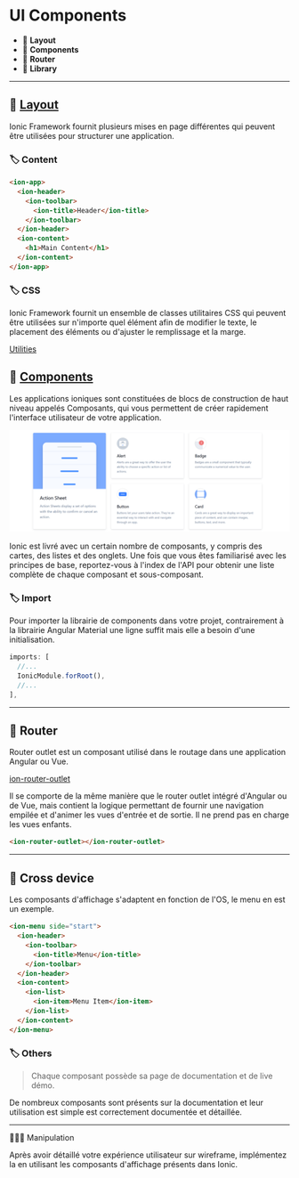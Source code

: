 # UI Components

*  🔖 **Layout**
*  🔖 **Components**
*  🔖 **Router**
*  🔖 **Library**

___

## 📑 [Layout](https://ionicframework.com/docs/layout/structure)

Ionic Framework fournit plusieurs mises en page différentes qui peuvent être utilisées pour structurer une application.

### 🏷️ **Content**

```html
<ion-app>
  <ion-header>
    <ion-toolbar>
      <ion-title>Header</ion-title>
    </ion-toolbar>
  </ion-header>
  <ion-content>
    <h1>Main Content</h1>
  </ion-content>
</ion-app>
```

### 🏷️ **CSS**

Ionic Framework fournit un ensemble de classes utilitaires CSS qui peuvent être utilisées sur n'importe quel élément afin de modifier le texte, le placement des éléments ou d'ajuster le remplissage et la marge.

[Utilities](https://ionicframework.com/docs/layout/css-utilities)

## 📑 [Components](https://ionicframework.com/docs/components)

Les applications ioniques sont constituées de blocs de construction de haut niveau appelés Composants, qui vous permettent de créer rapidement l'interface utilisateur de votre application.

![image](https://raw.githubusercontent.com/seeren-training/Ionic/master/wiki/resources/components.png)

Ionic est livré avec un certain nombre de composants, y compris des cartes, des listes et des onglets. Une fois que vous êtes familiarisé avec les principes de base, reportez-vous à l'index de l'API pour obtenir une liste complète de chaque composant et sous-composant.

### 🏷️ **Import**

Pour importer la librairie de components dans votre projet, contrairement à la librairie Angular Material une ligne suffit mais elle a besoin d'une initialisation.

```js
imports: [
  //...
  IonicModule.forRoot(),
  //...
],
```

___

## 📑 Router

Router outlet est un composant utilisé dans le routage dans une application Angular ou Vue.

[ion-router-outlet](https://ionicframework.com/docs/api/router-outlet)

Il se comporte de la même manière que le router outlet intégré d'Angular ou de Vue, mais contient la logique permettant de fournir une navigation empilée et d'animer les vues d'entrée et de sortie. Il ne prend pas en charge les vues enfants.

```html
<ion-router-outlet></ion-router-outlet>
```

___

## 📑 Cross device

Les composants d'affichage s'adaptent en fonction de l'OS, le menu en est un exemple.

```html
<ion-menu side="start">
  <ion-header>
    <ion-toolbar>
      <ion-title>Menu</ion-title>
    </ion-toolbar>
  </ion-header>
  <ion-content>
    <ion-list>
      <ion-item>Menu Item</ion-item>
    </ion-list>
  </ion-content>
</ion-menu>
```

### 🏷️ **Others**

> Chaque composant possède sa page de documentation et de live démo.

De nombreux composants sont présents sur la documentation et leur utilisation est simple est correctement documentée et détaillée.

___

👨🏻‍💻 Manipulation

Après avoir détaillé votre expérience utilisateur sur wireframe, implémentez la en utilisant les composants d'affichage présents dans Ionic.